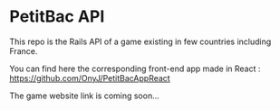 # PetitBac API

This repo is the Rails API of a game existing in few countries including France.

You can find here the corresponding front-end app made in React : https://github.com/OnyJ/PetitBacAppReact

The game website link is coming soon...
